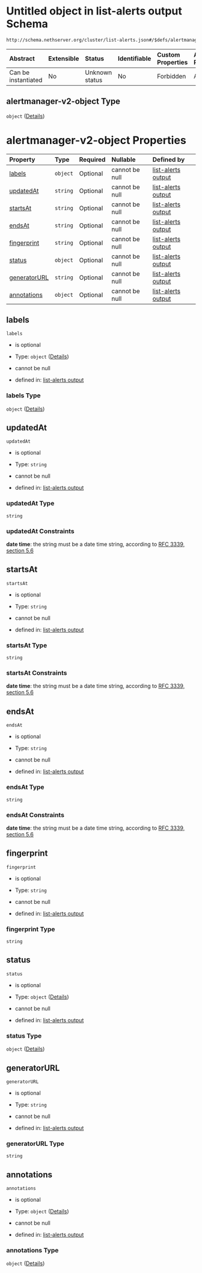 # Untitled object in list-alerts output Schema

```txt
http://schema.nethserver.org/cluster/list-alerts.json#/$defs/alertmanager-v2-object
```



| Abstract            | Extensible | Status         | Identifiable | Custom Properties | Additional Properties | Access Restrictions | Defined In                                                            |
| :------------------ | :--------- | :------------- | :----------- | :---------------- | :-------------------- | :------------------ | :-------------------------------------------------------------------- |
| Can be instantiated | No         | Unknown status | No           | Forbidden         | Allowed               | none                | [list-alerts.json\*](cluster/list-alerts.json "open original schema") |

## alertmanager-v2-object Type

`object` ([Details](list-alerts-defs-alertmanager-v2-object.md))

# alertmanager-v2-object Properties

| Property                      | Type     | Required | Nullable       | Defined by                                                                                                                                                                                             |
| :---------------------------- | :------- | :------- | :------------- | :----------------------------------------------------------------------------------------------------------------------------------------------------------------------------------------------------- |
| [labels](#labels)             | `object` | Optional | cannot be null | [list-alerts output](list-alerts-defs-alertmanager-v2-object-properties-labels.md "http://schema.nethserver.org/cluster/list-alerts.json#/$defs/alertmanager-v2-object/properties/labels")             |
| [updatedAt](#updatedat)       | `string` | Optional | cannot be null | [list-alerts output](list-alerts-defs-alertmanager-v2-object-properties-updatedat.md "http://schema.nethserver.org/cluster/list-alerts.json#/$defs/alertmanager-v2-object/properties/updatedAt")       |
| [startsAt](#startsat)         | `string` | Optional | cannot be null | [list-alerts output](list-alerts-defs-alertmanager-v2-object-properties-startsat.md "http://schema.nethserver.org/cluster/list-alerts.json#/$defs/alertmanager-v2-object/properties/startsAt")         |
| [endsAt](#endsat)             | `string` | Optional | cannot be null | [list-alerts output](list-alerts-defs-alertmanager-v2-object-properties-endsat.md "http://schema.nethserver.org/cluster/list-alerts.json#/$defs/alertmanager-v2-object/properties/endsAt")             |
| [fingerprint](#fingerprint)   | `string` | Optional | cannot be null | [list-alerts output](list-alerts-defs-alertmanager-v2-object-properties-fingerprint.md "http://schema.nethserver.org/cluster/list-alerts.json#/$defs/alertmanager-v2-object/properties/fingerprint")   |
| [status](#status)             | `object` | Optional | cannot be null | [list-alerts output](list-alerts-defs-alertmanager-v2-object-properties-status.md "http://schema.nethserver.org/cluster/list-alerts.json#/$defs/alertmanager-v2-object/properties/status")             |
| [generatorURL](#generatorurl) | `string` | Optional | cannot be null | [list-alerts output](list-alerts-defs-alertmanager-v2-object-properties-generatorurl.md "http://schema.nethserver.org/cluster/list-alerts.json#/$defs/alertmanager-v2-object/properties/generatorURL") |
| [annotations](#annotations)   | `object` | Optional | cannot be null | [list-alerts output](list-alerts-defs-alertmanager-v2-object-properties-annotations.md "http://schema.nethserver.org/cluster/list-alerts.json#/$defs/alertmanager-v2-object/properties/annotations")   |

## labels



`labels`

* is optional

* Type: `object` ([Details](list-alerts-defs-alertmanager-v2-object-properties-labels.md))

* cannot be null

* defined in: [list-alerts output](list-alerts-defs-alertmanager-v2-object-properties-labels.md "http://schema.nethserver.org/cluster/list-alerts.json#/$defs/alertmanager-v2-object/properties/labels")

### labels Type

`object` ([Details](list-alerts-defs-alertmanager-v2-object-properties-labels.md))

## updatedAt



`updatedAt`

* is optional

* Type: `string`

* cannot be null

* defined in: [list-alerts output](list-alerts-defs-alertmanager-v2-object-properties-updatedat.md "http://schema.nethserver.org/cluster/list-alerts.json#/$defs/alertmanager-v2-object/properties/updatedAt")

### updatedAt Type

`string`

### updatedAt Constraints

**date time**: the string must be a date time string, according to [RFC 3339, section 5.6](https://tools.ietf.org/html/rfc3339 "check the specification")

## startsAt



`startsAt`

* is optional

* Type: `string`

* cannot be null

* defined in: [list-alerts output](list-alerts-defs-alertmanager-v2-object-properties-startsat.md "http://schema.nethserver.org/cluster/list-alerts.json#/$defs/alertmanager-v2-object/properties/startsAt")

### startsAt Type

`string`

### startsAt Constraints

**date time**: the string must be a date time string, according to [RFC 3339, section 5.6](https://tools.ietf.org/html/rfc3339 "check the specification")

## endsAt



`endsAt`

* is optional

* Type: `string`

* cannot be null

* defined in: [list-alerts output](list-alerts-defs-alertmanager-v2-object-properties-endsat.md "http://schema.nethserver.org/cluster/list-alerts.json#/$defs/alertmanager-v2-object/properties/endsAt")

### endsAt Type

`string`

### endsAt Constraints

**date time**: the string must be a date time string, according to [RFC 3339, section 5.6](https://tools.ietf.org/html/rfc3339 "check the specification")

## fingerprint



`fingerprint`

* is optional

* Type: `string`

* cannot be null

* defined in: [list-alerts output](list-alerts-defs-alertmanager-v2-object-properties-fingerprint.md "http://schema.nethserver.org/cluster/list-alerts.json#/$defs/alertmanager-v2-object/properties/fingerprint")

### fingerprint Type

`string`

## status



`status`

* is optional

* Type: `object` ([Details](list-alerts-defs-alertmanager-v2-object-properties-status.md))

* cannot be null

* defined in: [list-alerts output](list-alerts-defs-alertmanager-v2-object-properties-status.md "http://schema.nethserver.org/cluster/list-alerts.json#/$defs/alertmanager-v2-object/properties/status")

### status Type

`object` ([Details](list-alerts-defs-alertmanager-v2-object-properties-status.md))

## generatorURL



`generatorURL`

* is optional

* Type: `string`

* cannot be null

* defined in: [list-alerts output](list-alerts-defs-alertmanager-v2-object-properties-generatorurl.md "http://schema.nethserver.org/cluster/list-alerts.json#/$defs/alertmanager-v2-object/properties/generatorURL")

### generatorURL Type

`string`

## annotations



`annotations`

* is optional

* Type: `object` ([Details](list-alerts-defs-alertmanager-v2-object-properties-annotations.md))

* cannot be null

* defined in: [list-alerts output](list-alerts-defs-alertmanager-v2-object-properties-annotations.md "http://schema.nethserver.org/cluster/list-alerts.json#/$defs/alertmanager-v2-object/properties/annotations")

### annotations Type

`object` ([Details](list-alerts-defs-alertmanager-v2-object-properties-annotations.md))
